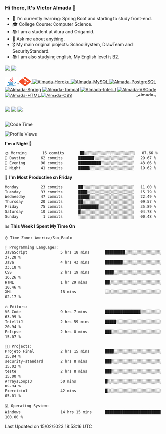 ### Hi there, It's Victor Almada 👋


- 🌱 I’m currently learning: Spring Boot and starting to study front-end.
- 🎓 College Course: Computer Science.
- 📚  I am a student at Alura and Origamid.
- 💬 Ask me about anything.
- 🎖 My main original projects: SchoolSystem, DrawTeam and SecurityStandard.
- 📚 I am also studying english, My English level is B2.
 
<div>
<a href="https://github.com/Almadavic">
<img height="180em" src="https://github-readme-stats.vercel.app/api?username=Almadavic&showw_icons=true&theme=dark&include_all_commits=true&count_private=true">
<img height="180em" src="https://github-readme-stats.vercel.app/api/top-langs/?username=Almadavic&layout=compact&langs_count=16&theme=dracula">
</div>

<div style="display: inline_block"><br>
  <img align="center" alt="Almada-Java" height="30" width="40" src="https://raw.githubusercontent.com/devicons/devicon/master/icons/java/java-original.svg">
  <img align="center" alt="Almada-Git" height="30" width="40" src="https://raw.githubusercontent.com/devicons/devicon/master/icons/git/git-original.svg">
  <img align="center" alt="Almada-Heroku" height="30" width="40" src="https://cdn.jsdelivr.net/gh/devicons/devicon/icons/heroku/heroku-plain-wordmark.svg" />             
  <img align="center" alt="Almada-MySQL" height="30" width="40" src="https://cdn.jsdelivr.net/gh/devicons/devicon/icons/mysql/mysql-original-wordmark.svg" />
  <img align="center" alt="Almada-PostgreSQL" height="30" width="40" src="https://cdn.jsdelivr.net/gh/devicons/devicon/icons/postgresql/postgresql-plain-wordmark.svg" />
  <img align="center" alt="Almada-Spring" height="30" width="40" src="https://cdn.jsdelivr.net/gh/devicons/devicon/icons/spring/spring-original-wordmark.svg" />
  <img align="center" alt="Almada-Tomcat" height="30" width="40" src="https://cdn.jsdelivr.net/gh/devicons/devicon/icons/tomcat/tomcat-original-wordmark.svg" />
   <img align="center" alt="Almada-IntelliJ" height="30" width="40" src="https://cdn.jsdelivr.net/gh/devicons/devicon/icons/intellij/intellij-original.svg" />
   <img align="center" alt="Almada-VSCode" height="30" width="40" src="https://cdn.jsdelivr.net/gh/devicons/devicon/icons/vscode/vscode-original.svg" />
   <img align="center" alt="Almada-HTML" height="30" width="40" src="https://cdn.jsdelivr.net/gh/devicons/devicon/icons/html5/html5-original.svg" />
   <img align="center" alt="Almada-CSS" height="30" width="40" src="https://cdn.jsdelivr.net/gh/devicons/devicon/icons/css3/css3-original.svg" />
  <img align="right" alt="Almada-pic" height="150" style="border-radius:50px;" src="https://user-images.githubusercontent.com/85299065/185514627-94fcf387-edc6-4c24-88f1-b4873ccd49e9.png">
</div>
  
  ##
 
<div> 
  <a href="https://www.youtube.com/channel/UCUrcUNA90M_ZqLEcQxd3UNA" target="_blank"><img src="https://img.shields.io/badge/YouTube-FF0000?style=for-the-badge&logo=youtube&logoColor=white" target="_blank"></a>
 <a href = "mailto:almadavic@live.com"><img src="https://img.shields.io/badge/-Gmail-%23333?style=for-the-badge&logo=gmail&logoColor=white" target="_blank"></a>
  <a href="https://www.linkedin.com/in/victoralmada/" target="_blank"><img src="https://img.shields.io/badge/-LinkedIn-%230077B5?style=for-the-badge&logo=linkedin&logoColor=white" target="_blank"></a> 
</div>

##

<!--START_SECTION:waka-->
![Code Time](http://img.shields.io/badge/Code%20Time-210%20hrs%201%20min-blue)

![Profile Views](http://img.shields.io/badge/Profile%20Views-3-blue)

**I'm a Night 🦉** 

```text
🌞 Morning       16 commits       ██░░░░░░░░░░░░░░░░░░░░░░░   07.66 % 
🌆 Daytime       62 commits       ███████░░░░░░░░░░░░░░░░░░   29.67 % 
🌃 Evening       90 commits       ██████████░░░░░░░░░░░░░░░   43.06 % 
🌙 Night         41 commits       █████░░░░░░░░░░░░░░░░░░░░   19.62 % 

```
📅 **I'm Most Productive on Friday** 

```text
Monday          23 commits       ██░░░░░░░░░░░░░░░░░░░░░░░   11.00 % 
Tuesday         33 commits       ████░░░░░░░░░░░░░░░░░░░░░   15.79 % 
Wednesday       47 commits       █████░░░░░░░░░░░░░░░░░░░░   22.49 % 
Thursday        20 commits       ██░░░░░░░░░░░░░░░░░░░░░░░   09.57 % 
Friday          75 commits       █████████░░░░░░░░░░░░░░░░   35.89 % 
Saturday        10 commits       █░░░░░░░░░░░░░░░░░░░░░░░░   04.78 % 
Sunday           1 commits       ░░░░░░░░░░░░░░░░░░░░░░░░░   00.48 % 

```


📊 **This Week I Spent My Time On** 

```text
⌚︎ Time Zone: America/Sao_Paulo

💬 Programming Languages: 
JavaScript               5 hrs 18 mins       █████████░░░░░░░░░░░░░░░░   37.28 % 
Java                     4 hrs 43 mins       ████████░░░░░░░░░░░░░░░░░   33.18 % 
CSS                      2 hrs 19 mins       ████░░░░░░░░░░░░░░░░░░░░░   16.26 % 
HTML                     1 hr 29 mins        ██░░░░░░░░░░░░░░░░░░░░░░░   10.46 % 
XML                      18 mins             ░░░░░░░░░░░░░░░░░░░░░░░░░   02.17 % 

🔥 Editors: 
VS Code                  9 hrs 7 mins        ████████████████░░░░░░░░░   63.99 % 
IntelliJ                 2 hrs 59 mins       █████░░░░░░░░░░░░░░░░░░░░   20.94 % 
Eclipse                  2 hrs 8 mins        ███░░░░░░░░░░░░░░░░░░░░░░   15.07 % 

🐱‍💻 Projects: 
Projeto Final            2 hrs 15 mins       ████░░░░░░░░░░░░░░░░░░░░░   15.84 % 
security-standard        2 hrs 8 mins        ███░░░░░░░░░░░░░░░░░░░░░░   15.02 % 
teste                    2 hrs 8 mins        ███░░░░░░░░░░░░░░░░░░░░░░   15.00 % 
ArraysLoops3             50 mins             █░░░░░░░░░░░░░░░░░░░░░░░░   05.94 % 
Exercicio1               42 mins             █░░░░░░░░░░░░░░░░░░░░░░░░   05.01 % 

💻 Operating System: 
Windows                  14 hrs 15 mins      █████████████████████████   100.00 % 

```


 Last Updated on 15/02/2023 18:53:16 UTC
<!--END_SECTION:waka-->
